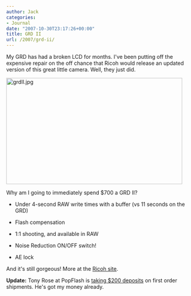 ```yaml
---
author: Jack
categories:
- Journal
date: "2007-10-30T23:17:26+00:00"
title: GRD II
url: /2007/grd-ii/
---
```


My GRD has had a broken LCD for months. I've been putting off the expensive repair on the off chance that Ricoh would release an updated version of this great little camera. Well, they just did. 


<img src="/files/grdII.jpg" alt="grdII.jpg" border="0" width="470" height="283" /> 

Why am I going to immediately spend $700 a GRD II? 

* Under 4-second RAW write times with a buffer (vs 11 seconds on the GRD)
  

  
* Flash compensation
  

  
* 1:1 shooting, and available in RAW
  

  
* Noise Reduction ON/OFF switch!
  

  
* AE lock 

And it's still gorgeous! More at the [Ricoh site][1]. 

**Update:** Tony Rose at PopFlash is [taking $200 deposits][2] on first order shipments. He's got my money already.

 [1]: http://www.ricoh.com/r_dc/gr/gr_digital2/index.html
 [2]: http://www.popflash.com/index.php?p=product&id=2097&parent=0